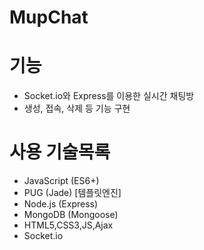 # MupChat

# 기능
 * Socket.io와 Express를 이용한 실시간 채팅방
 * 생성, 접속, 삭제 등 기능 구현

# 사용 기술목록
 * JavaScript (ES6+)
 * PUG (Jade) [템플릿엔진]
 * Node.js (Express)
 * MongoDB (Mongoose)
 * HTML5,CSS3,JS,Ajax
 * Socket.io
